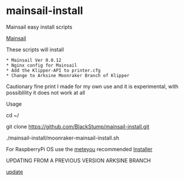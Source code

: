 # mainsail-install
Mainsail easy install scripts

[Mainsail](https://github.com/meteyou/mainsail)

These scripts will install

    * Mainsail Ver 0.0.12
    * Nginx config for Mainsail
    * Add the Klipper-API to printer.cfg
    * Change to Arksine Moonraker Branch of Klipper
    
Cautionary fine print
I made for my own use and it is experimental, with possiblility it does not work at all

Usage

cd ~/

git clone https://github.com/BlackStump/mainsail-install.git

./mainsail-install/moonraker-mainsail-install.sh


For RaspberryPi OS
use the [meteyou](https://github.com/meteyou/mainsail) recommended [Installer](https://github.com/ArmyAg08/mainsail-installer)

UPDATING FROM A PREVIOUS VERSION ARKSINE BRANCH

[update](https://github.com/meteyou/mainsail#update-mainsail-to-v0010)


